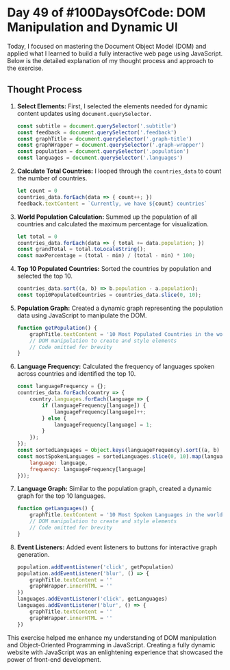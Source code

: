 # Day 49 of #100DaysOfCode: DOM Manipulation and Dynamic UI

Today, I focused on mastering the Document Object Model (DOM) and applied what I learned to build a fully interactive web page using JavaScript. Below is the detailed explanation of my thought process and approach to the exercise.

## Thought Process

1. **Select Elements:** First, I selected the elements needed for dynamic content updates using `document.querySelector`.
    ```javascript
    const subtitle = document.querySelector('.subtitle')
    const feedback = document.querySelector('.feedback')
    const graphTitle = document.querySelector('.graph-title')
    const graphWrapper = document.querySelector('.graph-wrapper')
    const population = document.querySelector('.population')
    const languages = document.querySelector('.languages')
    ```

2. **Calculate Total Countries:** I looped through the `countries_data` to count the number of countries.
    ```javascript
    let count = 0
    countries_data.forEach(data => { count++; })
    feedback.textContent = `Currently, we have ${count} countries`
    ```

3. **World Population Calculation:** Summed up the population of all countries and calculated the maximum percentage for visualization.
    ```javascript
    let total = 0
    countries_data.forEach(data => { total += data.population; })
    const grandTotal = total.toLocaleString();
    const maxPercentage = (total - min) / (total - min) * 100;
    ```

4. **Top 10 Populated Countries:** Sorted the countries by population and selected the top 10.
    ```javascript
    countries_data.sort((a, b) => b.population - a.population);
    const top10PopulatedCountries = countries_data.slice(0, 10);
    ```

5. **Population Graph:** Created a dynamic graph representing the population data using JavaScript to manipulate the DOM.
    ```javascript
    function getPopulation() {
        graphTitle.textContent = '10 Most Populated Countries in the world';
        // DOM manipulation to create and style elements
        // Code omitted for brevity
    }
    ```

6. **Language Frequency:** Calculated the frequency of languages spoken across countries and identified the top 10.
    ```javascript
    const languageFrequency = {};
    countries_data.forEach(country => {
        country.languages.forEach(language => {
            if (languageFrequency[language]) {
                languageFrequency[language]++;
            } else {
                languageFrequency[language] = 1;
            }
        });
    });
    const sortedLanguages = Object.keys(languageFrequency).sort((a, b) => languageFrequency[b] - languageFrequency[a]);
    const mostSpokenLanguages = sortedLanguages.slice(0, 10).map(language => ({
        language: language,
        frequency: languageFrequency[language]
    }));
    ```

7. **Language Graph:** Similar to the population graph, created a dynamic graph for the top 10 languages.
    ```javascript
    function getLanguages() {
        graphTitle.textContent = '10 Most Spoken Languages in the world';
        // DOM manipulation to create and style elements
        // Code omitted for brevity
    }
    ```

8. **Event Listeners:** Added event listeners to buttons for interactive graph generation.
    ```javascript
    population.addEventListener('click', getPopulation)
    population.addEventListener('blur', () => {
        graphTitle.textContent = ''
        graphWrapper.innerHTML = ''
    })
    languages.addEventListener('click', getLanguages)
    languages.addEventListener('blur', () => {
        graphTitle.textContent = ''
        graphWrapper.innerHTML = ''
    })

This exercise helped me enhance my understanding of DOM manipulation and Object-Oriented Programming in JavaScript. Creating a fully dynamic website with JavaScript was an enlightening experience that showcased the power of front-end development.